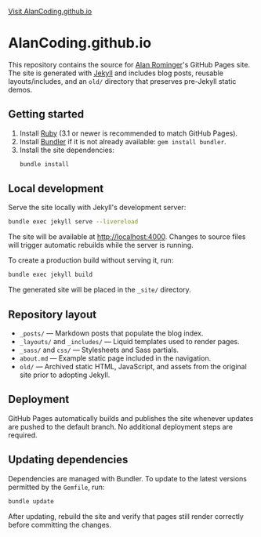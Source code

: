 [Visit AlanCoding.github.io](https://alancoding.github.io)

# AlanCoding.github.io

This repository contains the source for [Alan Rominger](https://github.com/AlanCoding)'s GitHub Pages site. The site is generated with [Jekyll](https://jekyllrb.com/) and includes blog posts, reusable layouts/includes, and an `old/` directory that preserves pre-Jekyll static demos.

## Getting started

1. Install [Ruby](https://www.ruby-lang.org/) (3.1 or newer is recommended to match GitHub Pages).
2. Install [Bundler](https://bundler.io/) if it is not already available: `gem install bundler`.
3. Install the site dependencies:
   ```bash
   bundle install
   ```

## Local development

Serve the site locally with Jekyll's development server:

```bash
bundle exec jekyll serve --livereload
```

The site will be available at [http://localhost:4000](http://localhost:4000). Changes to source files will trigger automatic rebuilds while the server is running.

To create a production build without serving it, run:

```bash
bundle exec jekyll build
```

The generated site will be placed in the `_site/` directory.

## Repository layout

- `_posts/` — Markdown posts that populate the blog index.
- `_layouts/` and `_includes/` — Liquid templates used to render pages.
- `_sass/` and `css/` — Stylesheets and Sass partials.
- `about.md` — Example static page included in the navigation.
- `old/` — Archived static HTML, JavaScript, and assets from the original site prior to adopting Jekyll.

## Deployment

GitHub Pages automatically builds and publishes the site whenever updates are pushed to the default branch. No additional deployment steps are required.

## Updating dependencies

Dependencies are managed with Bundler. To update to the latest versions permitted by the `Gemfile`, run:

```bash
bundle update
```

After updating, rebuild the site and verify that pages still render correctly before committing the changes.
